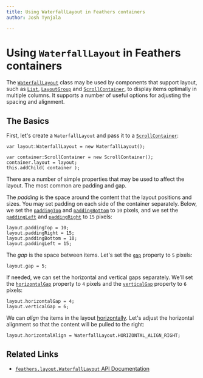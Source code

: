 ```yaml
---
title: Using WaterfallLayout in Feathers containers  
author: Josh Tynjala

---
```

# Using `WaterfallLayout` in Feathers containers

The [`WaterfallLayout`](../api-reference/feathers/layout/WaterfallLayout.html) class may be used by components that support layout, such as [`List`](list.html), [`LayoutGroup`](layout-group.html) and [`ScrollContainer`](scroll-container.html), to display items optimally in multiple columns. It supports a number of useful options for adjusting the spacing and alignment.

## The Basics

First, let's create a `WaterfallLayout` and pass it to a [`ScrollContainer`](scroll-container.html):

``` code
var layout:WaterfallLayout = new WaterfallLayout();
 
var container:ScrollContainer = new ScrollContainer();
container.layout = layout;
this.addChild( container );
```

There are a number of simple properties that may be used to affect the layout. The most common are padding and gap.

The *padding* is the space around the content that the layout positions and sizes. You may set padding on each side of the container separately. Below, we set the [`paddingTop`](../api-reference/feathers/layout/WaterfallLayout.html#paddingTop) and [`paddingBottom`](../api-reference/feathers/layout/WaterfallLayout.html#paddingBottom) to `10` pixels, and we set the [`paddingLeft`](../api-reference/feathers/layout/WaterfallLayout.html#paddingLeft) and [`paddingRight`](../api-reference/feathers/layout/WaterfallLayout.html#paddingRight) to `15` pixels:

``` code
layout.paddingTop = 10;
layout.paddingRight = 15;
layout.paddingBottom = 10;
layout.paddingLeft = 15;
```

The *gap* is the space between items. Let's set the [`gap`](../api-reference/feathers/layout/WaterfallLayout.html#gap) property to `5` pixels:

``` code
layout.gap = 5;
```

If needed, we can set the horizontal and vertical gaps separately. We'll set the [`horizontalGap`](../api-reference/feathers/layout/WaterfallLayout.html#horizontalGap) property to `4` pixels and the [`verticalGap`](../api-reference/feathers/layout/WaterfallLayout.html#verticalGap) property to `6` pixels:

``` code
layout.horizontalGap = 4;
layout.verticalGap = 6;
```

We can *align* the items in the layout [horizontally](../api-reference/feathers/layout/WaterfallLayout.html#horizontalAlign). Let's adjust the horizontal alignment so that the content will be pulled to the right:

``` code
layout.horizontalAlign = WaterfallLayout.HORIZONTAL_ALIGN_RIGHT;
```

## Related Links

-   [`feathers.layout.WaterfallLayout` API Documentation](../api-reference/feathers/layout/WaterfallLayout.html)